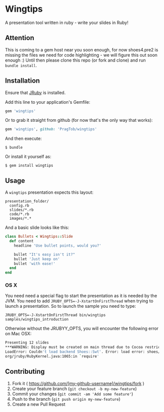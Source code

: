 # Wingtips

A presentation tool written in ruby - write your slides in Ruby!

## Attention

This is coming to a gem host near you soon enough, for now shoes4.pre2 is missing the files we need for code highlighting - we will figure this out soon enough :) Until then please clone this repo (or fork and clone) and run `bundle install`.

## Installation

Ensure that [JRuby](jruby.org) is installed.

Add this line to your application's Gemfile:

```ruby
gem 'wingtips'
```

Or to grab it straight from github (for now that's the only way that works):

```ruby
gem 'wingtips', github: 'PragTob/wingtips'
```

And then execute:

    $ bundle

Or install it yourself as:

    $ gem install wingtips

## Usage

A `wingtips` presentation expects this layout:

```
presentation_folder/
  config.rb
  slides/*.rb
  code/*.rb
  images/*.*
```

And a basic slide looks like this:

```ruby
class Bullets < Wingtips::Slide
  def content
    headline 'Use bullet points, would you?'

    bullet "It's easy isn't it?"
    bullet 'Just keep on'
    bullet 'with ease!'
  end
end
```

### OS X

You need need a special flag to start the presentation as it is needed by the JVM. You need to add `JRUBY_OPTS=-J-XstartOnFirstThread` when trying to launch a presentation. So to launch the sample you need to type:

```
JRUBY_OPTS=-J-XstartOnFirstThread bin/wingtips samples/wingtips_introduction
```

Otherwise without the JRUBYY_OPTS, you will encounter the following error on Mac OSX:


```bash
Presenting 12 slides
***WARNING: Display must be created on main thread due to Cocoa restrictions.
LoadError: Couldn't load backend Shoes::Swt'. Error: load error: shoes/swt -- org.eclipse.swt.SWTException: Invalid thread access
org/jruby/RubyKernel.java:1065:in `require'
```


## Contributing

1. Fork it ( https://github.com/[my-github-username]/wingtips/fork )
2. Create your feature branch (`git checkout -b my-new-feature`)
3. Commit your changes (`git commit -am 'Add some feature'`)
4. Push to the branch (`git push origin my-new-feature`)
5. Create a new Pull Request
